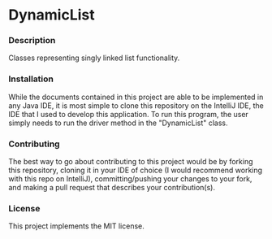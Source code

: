 # DynamicList

### Description
Classes representing singly linked list functionality.

### Installation 
While the documents contained in this project are able to be implemented in any Java IDE, it is most simple to clone this repository on the IntelliJ IDE, the IDE that I used to develop this application. To run this program, the user simply needs to run the driver method in the "DynamicList" class.

### Contributing 
The best way to go about contributing to this project would be by forking this repository, cloning it in your IDE of choice (I would recommend working with this repo on IntelliJ), committing/pushing your changes to your fork, and making a pull request that describes your contribution(s).

### License
This project implements the MIT license.
